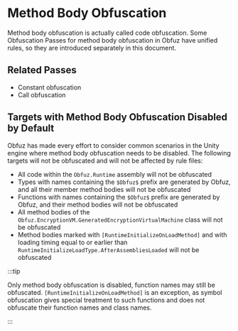 # Method Body Obfuscation

Method body obfuscation is actually called code obfuscation. Some Obfuscation Passes for method body obfuscation in Obfuz have unified rules, so they are introduced separately in this document.

## Related Passes

- Constant obfuscation
- Call obfuscation

## Targets with Method Body Obfuscation Disabled by Default

Obfuz has made every effort to consider common scenarios in the Unity engine where method body obfuscation needs to be disabled. The following targets will not be obfuscated and will not be affected by rule files:

- All code within the `Obfuz.Runtime` assembly will not be obfuscated
- Types with names containing the `$Obfuz$` prefix are generated by Obfuz, and all their member method bodies will not be obfuscated
- Functions with names containing the `$Obfuz$` prefix are generated by Obfuz, and their method bodies will not be obfuscated
- All method bodies of the `Obfuz.EncryptionVM.GeneratedEncryptionVirtualMachine` class will not be obfuscated
- Method bodies marked with `[RuntimeInitializeOnLoadMethod]` and with loading timing equal to or earlier than `RuntimeInitializeLoadType.AfterAssembliesLoaded` will not be obfuscated

:::tip

Only method body obfuscation is disabled, function names may still be obfuscated. `[RuntimeInitializeOnLoadMethod]` is an exception, as symbol obfuscation gives special treatment to such functions and does not obfuscate their function names and class names.

:::
